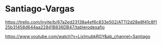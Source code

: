 # Santiago-Vargas
https://trello.com/invite/b/67a2ed23138a4ef6c833e502/ATTI2d28e8f41c8f125b31458d644aa22841B836DB47/tablerodesafio


https://www.youtube.com/watch?v=LixImubkRGY&ab_channel=Santiago
